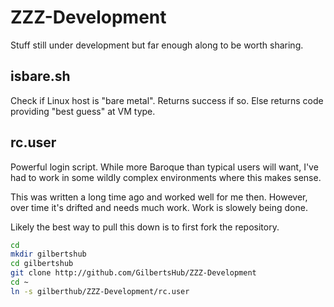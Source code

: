 # ZZZ-Development
Stuff still under development but far enough along to be worth sharing. 

## isbare.sh
Check if Linux host is "bare metal". Returns success if so. 
Else returns code providing "best guess" at VM type.


## rc.user
Powerful login script. While more Baroque than typical users will want,
I've had to work in some wildly complex environments where this makes sense.

This was written a long time ago and worked well for me then. However, over time it's drifted and needs much work. Work is slowely being done.

Likely the best way to pull this down is to first fork the repository.

```bash 
cd
mkdir gilbertshub
cd gilbertshub
git clone http://github.com/GilbertsHub/ZZZ-Development
cd ~
ln -s gilberthub/ZZZ-Development/rc.user
```
